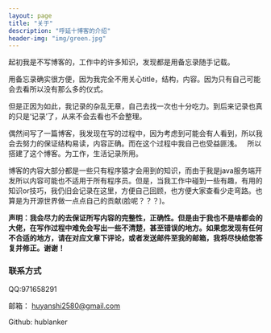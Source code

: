 ```yaml
---
layout: page
title: "关于"
description: "呼延十博客的介绍" 
header-img: "img/green.jpg"
---
```


起初我是不写博客的，工作中的许多知识，发现都是用备忘录随手记载。  

用备忘录确实很方便，因为我完全不用关心title，结构，内容。因为只有自己可能会去看所以没有那么多的仪式。  

但是正因为如此，我记录的杂乱无章，自己去找一次也十分吃力。到后来记录也真的只是‘记录’了，从来不会去看也不会整理。  

偶然间写了一篇博客，我发现在写的过程中，因为考虑到可能会有人看到，所以我会去努力的保证结构易读，内容正确。而在这个过程中我自己也受益匪浅。  
所以搭建了这个博客。为工作，生活记录所用。  

博客的内容大部分都是一些只有程序猿才会用到的知识，而由于我是java服务端开发所以内容可能也不适用于所有程序员。但是，当我工作中碰到一些有趣，有用的知识or技巧，我仍旧会记录在这里，方便自己回顾，也方便大家查看少走弯路。也算是为开源世界做一点点自己的贡献(脸呢？？？)。


**声明：我会尽力的去保证所写内容的完整性，正确性。但是由于我也不是啥都会的大佬，在写作过程中难免会写出一些不清楚，甚至错误的地方。如果您发现有任何不合适的地方，请在对应文章下评论，或者发送邮件至我的邮箱，我将尽快给您答复并修正。谢谢！**


<h3>联系方式</h3>  

QQ:971658291  

邮箱： huyanshi2580@gmail.com    

Github: hublanker  






